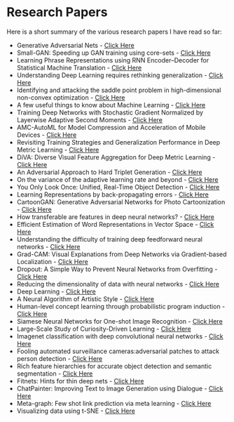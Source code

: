 # Research Papers

Here is a short summary of the various research papers I have read so far:
* Generative Adversarial Nets - [Click Here](https://github.com/RamnathKumar181/Research_Papers/blob/master/Generative%20Adversarial%20Nets.md)
* Small-GAN: Speeding up GAN training using core-sets - [Click Here](https://github.com/RamnathKumar181/Research_Papers/blob/master/Small-GAN:%20Speeding%20up%20GAN%20training%20using%20core-sets.md)
* Learning Phrase Representations using RNN Encoder–Decoder for Statistical Machine Translation - [Click Here](https://github.com/RamnathKumar181/Research_Papers/blob/master/Learning%20Phrase%20Representations%20using%20RNN%20Encoder%E2%80%93Decoder%20for%20Statistical%20Machine%20Translation.md)
* Understanding Deep Learning requires rethinking generalization - [Click Here](https://github.com/RamnathKumar181/Research_Papers/blob/master/Understanding%20Deep%20Learning%20requires%20rethinking%20generalization.md)
* Identifying and attacking the saddle point problem in high-dimensional non-convex optimization - [Click Here](https://github.com/RamnathKumar181/Research_Papers/blob/master/Identifying%20and%20attacking%20the%20saddle%20point%20problem%20in%20high-dimensional%20non-convex%20optimization.md)
* A few useful things to know about Machine Learning - [Click Here](https://github.com/RamnathKumar181/Research_Papers/blob/master/A%20few%20useful%20things%20to%20know%20about%20Machine%20Learning.md)
* Training Deep Networks with Stochastic Gradient Normalized by Layerwise Adaptive Second Moments - [Click Here](https://github.com/RamnathKumar181/Research_Papers/blob/master/Training%20Deep%20Networks%20with%20Stochastic%20Gradient%20Normalized%20by%20Layerwise%20Adaptive%20Second%20Moments.md)
* AMC-AutoML for Model Compression and Acceleration of Mobile Devices - [Click Here](https://github.com/RamnathKumar181/Research_Papers/blob/master/AMC-AutoML%20for%20Model%20Compression%20and%20Acceleration%20of%20Mobile%20Devices.md)
* Revisiting Training Strategies and Generalization Performance in Deep Metric Learning - [Click Here](https://github.com/RamnathKumar181/Research_Papers/blob/master/Revisiting%20Training%20Strategies%20and%20Generalization%20Performance%20in%20Deep%20Metric%20Learning.md)
* DiVA: Diverse Visual Feature Aggregation for Deep Metric Learning - [Click Here](https://github.com/RamnathKumar181/Research_Papers/blob/master/DiVA:%20Diverse%20Visual%20Feature%20Aggregation%20for%20Deep%20Metric%20Learning.md)
* An Adversarial Approach to Hard Triplet Generation - [Click Here](https://github.com/RamnathKumar181/Research_Papers/blob/master/An%20Adversarial%20Approach%20to%20Hard%20Triplet%20Generation.md)
* On the variance of the adaptive learning rate and beyond - [Click Here](https://github.com/RamnathKumar181/Research_Papers/blob/master/On%20the%20variance%20of%20the%20adaptive%20learning%20rate%20and%20beyond.md)
* You Only Look Once: Unified, Real-Time Object Detection - [Click Here](https://github.com/RamnathKumar181/Research_Papers/blob/master/You%20Only%20Look%20Once:%20Unified%2C%20Real-Time%20Object%20Detection.md)
* Learning Representations by back-propagating errors - [Click Here](https://github.com/RamnathKumar181/Research_Papers/blob/master/Learning%20Representations%20by%20back-propagating%20errors.md)
* CartoonGAN: Generative Adversarial Networks for Photo Cartoonization - [Click Here](https://github.com/RamnathKumar181/Research_Papers/blob/master/CartoonGAN:%20Generative%20Adversarial%20Networks%20for%20Photo%20Cartoonization.md)
* How transferable are features in deep neural networks? - [Click Here](https://github.com/RamnathKumar181/Research_Papers/blob/master/How%20transferable%20are%20features%20in%20deep%20neural%20networks%3F.md)
* Efficient Estimation of Word Representations in Vector Space - [Click Here](https://github.com/RamnathKumar181/Research_Papers/blob/master/Efficient%20Estimation%20of%20Word%20Representations%20in%20Vector%20Space.md)
* Understanding the difficulty of training deep feedforward neural networks - [Click Here](https://github.com/RamnathKumar181/Research_Papers/blob/master/Understanding%20the%20difficulty%20of%20training%20deep%20feedforward%20neural%20networks.md)
* Grad-CAM: Visual Explanations from Deep Networks via Gradient-based Localization - [Click Here](https://github.com/RamnathKumar181/Research_Papers/blob/master/Grad-CAM:%20Visual%20Explanations%20from%20Deep%20Networks%20via%20Gradient-based%20Localization.md)
* Dropout: A Simple Way to Prevent Neural Networks from Overfitting - [Click Here](https://github.com/RamnathKumar181/Research_Papers/blob/master/Dropout:%20A%20Simple%20Way%20to%20Prevent%20Neural%20Networks%20from%20Overfitting.md)
* Reducing the dimensionality of data with neural networks - [Click Here](https://github.com/RamnathKumar181/Research_Papers/blob/master/Reducing%20the%20dimensionality%20of%20data%20with%20neural%20networks.md)
* Deep Learning - [Click Here](https://github.com/RamnathKumar181/Research_Papers/blob/master/Deep%20Learning.md)
* A Neural Algorithm of Artistic Style - [Click Here](https://github.com/RamnathKumar181/Research_Papers/blob/master/A%20Neural%20Algorithm%20of%20Artistic%20Style.md)
* Human-level concept learning through probabilistic program induction - [Click Here](https://github.com/RamnathKumar181/Research_Papers/blob/master/Human-level%20concept%20learning%20through%20probabilistic%20program%20induction.md)
* Siamese Neural Networks for One-shot Image Recognition - [Click Here](https://github.com/RamnathKumar181/Research_Papers/blob/master/Siamese%20Neural%20Networks%20for%20One-shot%20Image%20Recognition.md)
* Large-Scale Study of Curiosity-Driven Learning - [Click Here](https://github.com/RamnathKumar181/Research_Papers/blob/master/Large-Scale%20Study%20of%20Curiosity-Driven%20Learning.md)
* Imagenet classification with deep convolutional neural networks - [Click Here](https://github.com/RamnathKumar181/Research_Papers/blob/master/Imagenet%20classification%20with%20deep%20convolutional%20neural%20networks.md)
* Fooling automated surveillance cameras:adversarial patches to attack person detection - [Click Here](https://github.com/RamnathKumar181/Research_Papers/blob/master/Fooling%20automated%20surveillance%20cameras:adversarial%20patches%20to%20attack%20person%20detection.md)   
* Rich feature hierarchies for accurate object detection and semantic segmentation - [Click Here](https://github.com/RamnathKumar181/Research_Papers/blob/master/Rich%20feature%20hierarchies%20for%20accurate%20object%20detection%20and%20semantic%20segmentation.md)
* Fitnets: Hints for thin deep nets - [Click Here](https://github.com/RamnathKumar181/Research_Papers/blob/master/Fitnets:%20Hints%20for%20thin%20deep%20nets.md)
* ChatPainter: Improving Text to Image Generation using Dialogue - [Click Here](https://github.com/RamnathKumar181/Research_Papers/blob/master/ChatPainter:%20Improving%20Text%20to%20Image%20Generation%20using%20Dialogue.md)
* Meta-graph: Few shot link prediction via meta learning - [Click Here](https://github.com/RamnathKumar181/Research_Papers/blob/master/Meta-graph:%20Few%20shot%20link%20prediction%20via%20meta%20learning.md)
* Visualizing data using t-SNE - [Click Here](https://github.com/RamnathKumar181/Research_Papers/blob/master/Visualizing%20Data%20using%20t-SNE.md)

